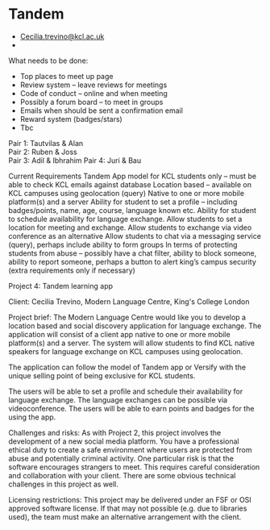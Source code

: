 # Tandem

-	Cecilia.trevino@kcl.ac.uk
-	

What needs to be done:
-	Top places to meet up page
-	Review system – leave reviews for meetings
-	Code of conduct – online and when meeting
-	Possibly a forum board – to meet in groups
-	Emails when should be sent a confirmation email 
-	Reward system (badges/stars)
-	Tbc

Pair 1: Tautvilas & Alan  
Pair 2: Ruben & Joss  
Pair 3: Adil & Ibhrahim 
Pair 4: Juri & Bau  






Current Requirements
Tandem App model for KCL students only – must be able to check KCL emails against database
Location based – available on KCL campuses using geolocation (query)
Native to one or more mobile platform(s) and a server
Ability for student to set a profile – including badges/points, name, age, course, language known etc.
Ability for student to schedule availability for language exchange.
Allow students to set a location for meeting and exchange.
Allow students to exchange via video conference as an alternative
Allow students to chat via a messaging service (query), perhaps include ability to form groups
In terms of protecting students from abuse – possibly have a chat filter, ability to block someone, ability to report someone, perhaps a button to alert king’s campus security (extra requirements only if necessary)





Project 4: Tandem learning app 

Client: Cecilia Trevino, Modern Language Centre, King's College London

Project brief: The Modern Language Centre would like you to develop a location based and social discovery application for language exchange. The application will consist of a client app native to one or more mobile platform(s) and a server.  The system will allow students to find KCL native speakers for language exchange on KCL campuses using geolocation. 

The application can follow the model of Tandem app or Versify with the unique selling point of being exclusive for KCL students.

The users will be able to set a profile and schedule their availability for language exchange. The language exchanges can be possible via videoconference. The users will be able to earn points and badges for the using the app. 

Challenges and risks: As with Project 2, this project involves the development of a new social media platform.  You have a professional ethical duty to create a safe environment where users are protected from abuse and potentially criminal activity.  One particular risk is that the software encourages strangers to meet.  This requires careful consideration and collaboration with your client.  There are some obvious technical challenges in this project as well.

Licensing restrictions: This project may be delivered under an FSF or OSI approved software license.  If that may not possible (e.g. due to libraries used), the team must make an alternative arrangement with the client.

